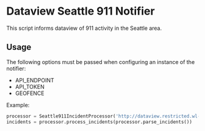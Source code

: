 Dataview Seattle 911 Notifier
============================

This script informs dataview of 911 activity in the Seattle area.

Usage
----

The following options must be passed when configuring an instance of the notifier:

* API_ENDPOINT
* API_TOKEN
* GEOFENCE

Example:

````python
processor = Seattle911IncidentProcessor('http://dataview.restricted.wl-net.net:8000/api/1/', '<API_KEY>', [[], [], [], []])
incidents = processor.process_incidents(processor.parse_incidents())
````
